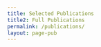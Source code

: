 ```yaml
---
title: Selected Publications
title2: Full Publications
permalink: /publications/
layout: page-pub
---
```

<!-- layout: posts-pub -->